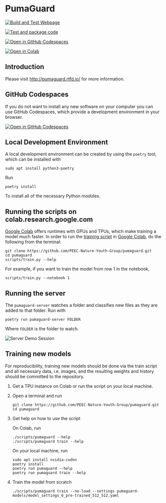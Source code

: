 # PumaGuard

[![Build and Test Webpage](https://github.com/PEEC-Nature-Youth-Group/pumaguard/actions/workflows/build-webpage.yaml/badge.svg)](https://github.com/PEEC-Nature-Youth-Group/pumaguard/actions/workflows/build-webpage.yaml)

[![Test and package code](https://github.com/PEEC-Nature-Youth-Group/pumaguard/actions/workflows/test-and-package.yaml/badge.svg)](https://github.com/PEEC-Nature-Youth-Group/pumaguard/actions/workflows/test-and-package.yaml)

[![Open in GitHub Codespaces](https://github.com/codespaces/badge.svg)](https://codespaces.new/PEEC-Nature-Youth-Group/pumaguard)

[![Open in Colab](https://colab.research.google.com/assets/colab-badge.svg)](https://colab.research.google.com)

## Introduction

Please visit <http://pumaguard.rtfd.io/> for more information.

## GitHub Codespaces

If you do not want to install any new software on your computer you can use
GitHub Codespaces, which provide a development environment in your browser.

[![Open in GitHub Codespaces](https://github.com/codespaces/badge.svg)](https://codespaces.new/PEEC-Nature-Youth-Group/pumaguard/)

## Local Development Environment

A local development environment can be created by using the `poetry` tool,
which can be installed with

```console
sudo apt install python3-poetry
```

Run

```console
poetry install
```

To install all of the necessary Python modules.

## Running the scripts on colab.research.google.com

[Google Colab](https://colab.research.google.com/) offers runtimes with GPUs
and TPUs, which make training a model much faster. In order to run the
[training script](scripts/train.py) in [Google
Colab](https://colab.research.google.com/), do the following from the terminal:

```console
git clone https://github.com/PEEC-Nature-Youth-Group/pumaguard.git
cd pumaguard
scripts/train.py --help
```

For example, if you want to train the model from row 1 in the notebook,

```console
scripts/train.py --notebook 1
```

## Running the server

The `pumaguard-server` watches a folder and classifies new files as they are
added to that folder. Run with

```console
poetry run pumaguard-server FOLDER
```

Where `FOLDER` is the folder to watch.

![Server Demo Session](docs/source/_static/server-demo.gif)

## Training new models

For reproducibility, training new models should be done via the train script
and all necessary data, i.e. images, and the resulting weights and history
should be committed to the repository.

1. Get a TPU instance on Colab or run the script on your local machine.
2. Open a terminal and run

    ```console
    git clone https://github.com/PEEC-Nature-Youth-Group/pumaguard.git
    cd pumaguard
    ```

3. Get help on how to use the script

    On Colab, run

    ```console
    ./scripts/pumaguard --help
    ./scripts/pumaguard train --help
    ```

    On your local machine, run

    ```console
    sudo apt install nvidia-cudnn
    poetry install
    poetry run pumaguard --help
    poetry run pumaguard train --help
    ```

4. Train the model from scratch

    ```console
    ./scripts/pumaguard train --no-load --settings pumaguard-models/model_settings_6_pre-trained_512_512.yaml
    ```
